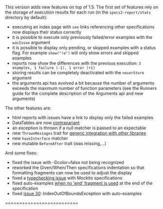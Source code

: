 This version adds new features on top of 1.5. The first set of features rely on the storage of execution results for each run (in the `specs2-report/stats` directory by default):

 * executing an index page with `see` links referencing other specifications now displays their status correctly
 * it is possible to execute only previously failed/error examples with the `wasIssue` argument
 * it is possible to display only pending, or skipped examples with a status flag. For example `show("!o")` will only show errors and skipped examples
 * reports now show the differences with the previous execution: `3 examples, 1 failure (-1), 1 error (+1)`
 * storing results can be completely deactivated with the `neverStore` argument
 * the arguments api has evolved a bit because the number of arguments exceeds the maximum number of function parameters (see the Runners guide for the complete description of the Arguments api and new arguments)

The other features are:
 
 * html reports with issues have a link to display only the failed examples
 * DataTables are now [contravariant](https://github.com/etorreborre/specs2/commit/38f684f7747dda3e1ac05271e8f25fe7848f7e39)
 * an exception is thrown if a null matcher is passed to an expectable
 * new `ThrownMessages` trait for [generic integration with other libraries](https://groups.google.com/d/topic/specs2-users/tskUhL5G4jE/discussion)
 * new `haveInterface` matcher
 * new mutable `BeforeAfter` trait (was missing,...)
  
And some fixes:

 * fixed the issue with -Dcolor=false not being recognized
 * reworked the Given/When/Then specifications indentation so that formatting fragments can now be used to adjust the display
 * fixed a [typechecking issue](https://groups.google.com/d/topic/specs2-users/mYyGuvBYMwI/discussion) with Mockito specifications
 * fixed auto-examples [when no 'end' fragment is used](https://groups.google.com/d/topic/specs2-users/mEpVvVSSqHA/discussion) at the end of the specification 
 * fixed [issue 30](https://github.com/etorreborre/specs2/issues/30): IndexOutOfBoundsException with auto-examples
 
 ==========================